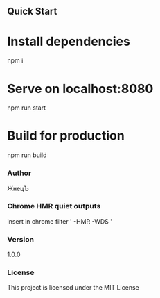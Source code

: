 ## Quick Start

# Install dependencies
npm i

# Serve on localhost:8080
npm run start

# Build for production
npm run build

### Author
ЖнецЪ

### Chrome HMR quiet outputs
insert in chrome filter ' -HMR -WDS '

### Version
1.0.0

### License
This project is licensed under the MIT License
